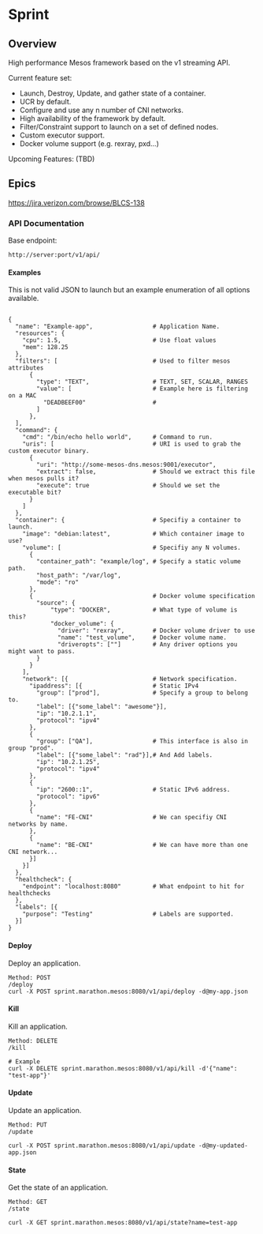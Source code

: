 # Sprint

## Overview

High performance Mesos framework based on the v1 streaming API.

Current feature set:
- Launch, Destroy, Update, and gather state of a container.
- UCR by default.
- Configure and use any n number of CNI networks.
- High availability of the framework by default.
- Filter/Constraint support to launch on a set of defined nodes.
- Custom executor support.
- Docker volume support (e.g. rexray, pxd...)

Upcoming Features:
(TBD)

## Epics
https://jira.verizon.com/browse/BLCS-138

### API Documentation ###
Base endpoint:
<pre><code>http://server:port/v1/api/</code></pre>

#### Examples ####
This is not valid JSON to launch but an example enumeration of all options available.

<pre><code>
{
  "name": "Example-app",                 # Application Name.
  "resources": { 
    "cpu": 1.5,                          # Use float values
    "mem": 128.25
  },
  "filters": [                           # Used to filter mesos attributes
      {
        "type": "TEXT",                  # TEXT, SET, SCALAR, RANGES
        "value": [                       # Example here is filtering on a MAC
          "DEADBEEF00"                   #
        ]
      },
  ],
  "command": {
    "cmd": "/bin/echo hello world",      # Command to run.
    "uris": [                            # URI is used to grab the custom executor binary.
      { 
        "uri": "http://some-mesos-dns.mesos:9001/executor",
        "extract": false,                # Should we extract this file when mesos pulls it?
        "execute": true                  # Should we set the executable bit?
      }
    ]
  },
  "container": {                         # Specifiy a container to launch.
    "image": "debian:latest",            # Which container image to use?
    "volume": [                          # Specifiy any N volumes.
      {
        "container_path": "example/log", # Specify a static volume path.
        "host_path": "/var/log",
        "mode": "ro"
      },
      {                                  # Docker volume specification
        "source": {
            "type": "DOCKER",            # What type of volume is this?
            "docker_volume": { 
              "driver": "rexray",        # Docker volume driver to use
              "name": "test_volume",     # Docker volume name.
              "driveropts": [""]         # Any driver options you might want to pass.
        }
      }
    ],
    "network": [{                        # Network specification.
      "ipaddress": [{                    # Static IPv4
        "group": ["prod"],               # Specify a group to belong to.
        "label": [{"some_label": "awesome"}],
        "ip": "10.2.1.1",
        "protocol": "ipv4"
      },
      {                    
        "group": ["QA"],                 # This interface is also in group "prod".
        "label": [{"some_label": "rad"}],# And Add labels.
        "ip": "10.2.1.25",
        "protocol": "ipv4"
      },
      {
        "ip": "2600::1",                 # Static IPv6 address.
        "protocol": "ipv6"
      },
      {
        "name": "FE-CNI"                 # We can specifiy CNI networks by name.
      },
      {
        "name": "BE-CNI"                 # We can have more than one CNI network...
      }]
    }]
  },
  "healthcheck": {
    "endpoint": "localhost:8080"         # What endpoint to hit for healthchecks
  },
  "labels": [{
    "purpose": "Testing"                 # Labels are supported.
  }]
}
</code></pre>

#### Deploy ####
Deploy an application.
<pre><code>Method: POST
/deploy
curl -X POST sprint.marathon.mesos:8080/v1/api/deploy -d@my-app.json
</pre></code>

#### Kill ####
Kill an application.
<pre><code>Method: DELETE
/kill

# Example
curl -X DELETE sprint.marathon.mesos:8080/v1/api/kill -d'{"name": "test-app"}'
</pre></code>

#### Update ####
Update an application.
<pre><code>Method: PUT
/update

curl -X POST sprint.marathon.mesos:8080/v1/api/update -d@my-updated-app.json
</pre></code>

#### State ####
Get the state of an application.
<pre><code>Method: GET
/state

curl -X GET sprint.marathon.mesos:8080/v1/api/state?name=test-app
</pre></code>